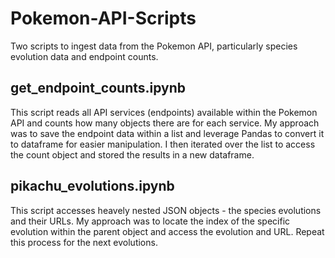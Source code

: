 # Pokemon-API-Scripts
Two scripts to ingest data from the Pokemon API, particularly species evolution data and endpoint counts.

## get_endpoint_counts.ipynb
This script reads all API services (endpoints) available within the Pokemon API and counts how many objects there are for each service.
My approach was to save the endpoint data within a list and leverage Pandas to convert it to dataframe for easier manipulation. I then iterated over the list to access the count object and stored the results in a new dataframe.

## pikachu_evolutions.ipynb
This script accesses heavely nested JSON objects - the species evolutions and their URLs. My approach was to locate the index of the specific evolution within the parent object and access the evolution and URL. Repeat this process for the next evolutions.


